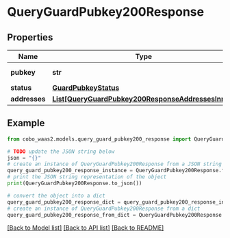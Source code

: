 # QueryGuardPubkey200Response


## Properties

Name | Type | Description | Notes
------------ | ------------- | ------------- | -------------
**pubkey** | **str** | guard&#39;s pubkey. | [optional] 
**status** | [**GuardPubkeyStatus**](GuardPubkeyStatus.md) |  | [optional] 
**addresses** | [**List[QueryGuardPubkey200ResponseAddressesInner]**](QueryGuardPubkey200ResponseAddressesInner.md) |  | [optional] 

## Example

```python
from cobo_waas2.models.query_guard_pubkey200_response import QueryGuardPubkey200Response

# TODO update the JSON string below
json = "{}"
# create an instance of QueryGuardPubkey200Response from a JSON string
query_guard_pubkey200_response_instance = QueryGuardPubkey200Response.from_json(json)
# print the JSON string representation of the object
print(QueryGuardPubkey200Response.to_json())

# convert the object into a dict
query_guard_pubkey200_response_dict = query_guard_pubkey200_response_instance.to_dict()
# create an instance of QueryGuardPubkey200Response from a dict
query_guard_pubkey200_response_from_dict = QueryGuardPubkey200Response.from_dict(query_guard_pubkey200_response_dict)
```
[[Back to Model list]](../README.md#documentation-for-models) [[Back to API list]](../README.md#documentation-for-api-endpoints) [[Back to README]](../README.md)


